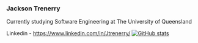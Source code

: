 ### Jackson Trenerry

Currently studying Software Engineering at The University of Queensland

Linkedin - https://www.linkedin.com/in/Jtrenerry/
[![GitHub stats](https://github-readme-stats.vercel.app/api?username=JTrenerry)](https://github.com/anuraghazra/github-readme-stats)
<!--
**JTrenerry/JTrenerry** is a ✨ _special_ ✨ repository because its `README.md` (this file) appears on your GitHub profile.

Here are some ideas to get you started:

- 🔭 I’m currently working on ...
- 🌱 I’m currently learning ...
- 👯 I’m looking to collaborate on ...
- 🤔 I’m looking for help with ...
- 💬 Ask me about ...
- 📫 How to reach me: ...
- 😄 Pronouns: ...
- ⚡ Fun fact: ...
-->
